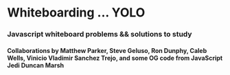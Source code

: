 # Whiteboarding ... YOLO

### Javascript whiteboard problems && solutions to study

#### Collaborations by Matthew Parker, Steve Geluso, Ron Dunphy, Caleb Wells, Vinicio Vladimir Sanchez Trejo, and some OG code from JavaScript Jedi Duncan Marsh

